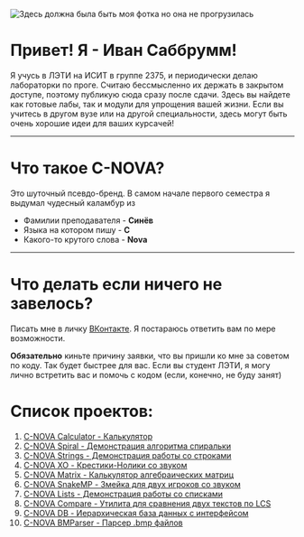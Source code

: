 
![Здесь должна была быть моя фотка но она не прогрузилась](https://sun9-75.userapi.com/impg/9vUH_E5ilmz3R2j7Z-bn1A4Aw60bftaW0KAjWA/CNIgfOsSe7Q.jpg?size=1440x1920&quality=95&sign=426d960620125363d4abaf0ae11f7b36&type=album "это я!!")

# Привет! Я - Иван Саббрумм!

Я учусь в ЛЭТИ на ИСИТ в группе 2375, и периодически делаю лабораторки по проге.
Считаю бессмысленно их держать в закрытом доступе, поэтому публикую сюда сразу после сдачи.
Здесь вы найдете как готовые лабы, так и модули для упрощения вашей жизни. 
Если вы учитесь в другом вузе или на другой специальности, здесь могут быть очень хорошие идеи для ваших курсачей!

____

# Что такое C-NOVA?

Это шуточный псевдо-бренд. 
В самом начале первого семестра я выдумал чудесный каламбур из 

* Фамилии преподавателя - **Синёв**
* Языка на котором пишу - **C**
* Какого-то крутого слова - **Nova**

____

# Что делать если ничего не завелось?

Писать мне в личку [ВКонтакте](vk.com/sabbrumm). Я постараюсь ответить вам по мере возможности. 

**Обязательно** киньте причину заявки, что вы пришли ко мне за советом по коду. Так будет быстрее для вас.
Если вы студент ЛЭТИ, я могу лично встретить вас и помочь с кодом (если, конечно, не буду занят)

# Список проектов:

1. [C-NOVA Calculator - Калькулятор](https://github.com/Sabbrumm/cnova_calc)
2. [C-NOVA Spiral - Демонстрация алгоритма спиральки](https://github.com/Sabbrumm/cnova_spiral)
3. [C-NOVA Strings - Демонстрация работы со строками](https://github.com/Sabbrumm/cnova_strings)
4. [C-NOVA XO - Крестики-Нолики со звуком](https://github.com/Sabbrumm/cnova_xo)
5. [C-NOVA Matrix - Калькулятор алгебраических матриц](https://github.com/Sabbrumm/cnova_matrix)
6. [C-NOVA SnakeMP - Змейка для двух игроков со звуком](https://github.com/Sabbrumm/cnova_snakemp)
7. [C-NOVA Lists - Демонстрация работы со списками](https://github.com/Sabbrumm/cnova_lists)
8. [C-NOVA Compare - Утилита для сравнения двух текстов по LCS](https://github.com/Sabbrumm/cnova_compare)
9. [C-NOVA DB - Иерархическая база данных с интерфейсом](https://github.com/Sabbrumm/cnova_db)
10. [C-NOVA BMParser - Парсер .bmp файлов](https://github.com/Sabbrumm/cnova_bmparser)

